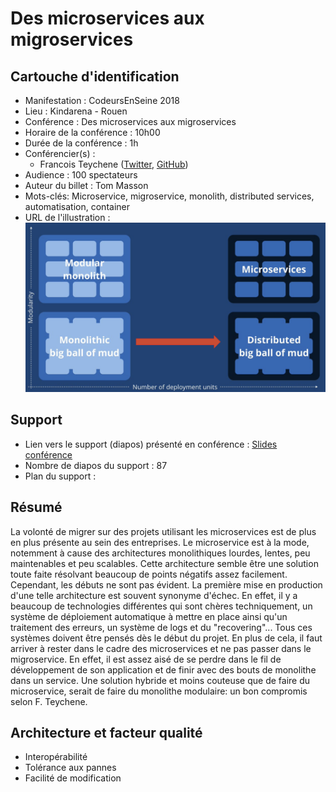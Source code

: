# Des microservices aux migroservices

## Cartouche d'identification

- Manifestation : CodeursEnSeine 2018
- Lieu : Kindarena - Rouen
- Conférence : Des microservices aux migroservices
- Horaire de la conférence : 10h00
- Durée de la conférence : 1h
- Conférencier(s) :
  - Francois Teychene ([Twitter](https://twitter.com/fteychene), [GitHub](https://github.com/fteychene))
- Audience : 100 spectateurs
- Auteur du billet : Tom Masson
- Mots-clés: Microservice, migroservice, monolith, distributed services, automatisation, container
- URL de l'illustration : ![Slide conf](image.png)

## Support

- Lien vers le support (diapos) présenté en conférence : [Slides conférence](https://docs.google.com/presentation/d/1Z3hkFPBPBTX7sRxmwzBnPfS_AaI6zLz18BrMeSpmXw8/present?slide=id.g480600b79f_0_1973)
- Nombre de diapos du support : 87
- Plan du support :

## Résumé

La volonté de migrer sur des projets utilisant les microservices est de plus en plus présente au sein des entreprises. Le microservice est à la mode, notemment à cause des architectures monolithiques lourdes, lentes, peu maintenables et peu scalables. Cette architecture semble être une solution toute faite résolvant beaucoup de points négatifs assez facilement. Cependant, les débuts ne sont pas évident. La première mise en production d'une telle architecture est souvent synonyme d'échec. En effet, il y a beaucoup de technologies différentes qui sont chères techniquement, un système de déploiement automatique à mettre en place ainsi qu'un traitement des erreurs, un système de logs et du "recovering"... Tous ces systèmes doivent être pensés dès le début du projet. En plus de cela, il faut arriver à rester dans le cadre des microservices et ne pas passer dans le migroservice. En effet, il est assez aisé de se perdre dans le fil de développement de son application et de finir avec des bouts de monolithe dans un service.
Une solution hybride et moins couteuse que de faire du microservice, serait de faire du monolithe modulaire: un bon compromis selon F. Teychene.

## Architecture et facteur qualité

- Interopérabilité
- Tolérance aux pannes
- Facilité de modification
